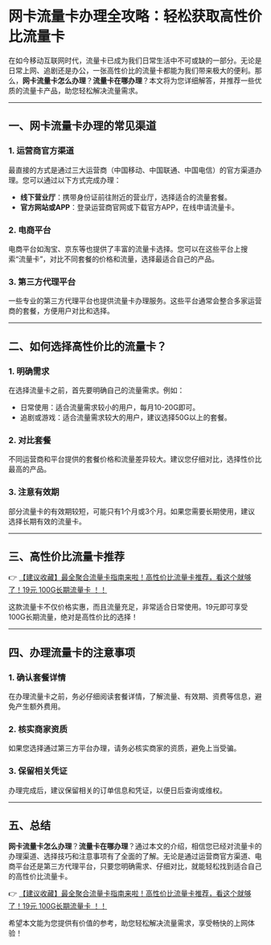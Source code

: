 # 网卡流量卡办理全攻略：轻松获取高性价比流量卡

在如今移动互联网时代，流量卡已成为我们日常生活中不可或缺的一部分。无论是日常上网、追剧还是办公，一张高性价比的流量卡都能为我们带来极大的便利。那么，**网卡流量卡怎么办理**？**流量卡在哪办理**？本文将为您详细解答，并推荐一些优质的流量卡产品，助您轻松解决流量需求。

---

## 一、网卡流量卡办理的常见渠道

### 1. 运营商官方渠道
最直接的方式是通过三大运营商（中国移动、中国联通、中国电信）的官方渠道办理。您可以通过以下方式完成办理：
- **线下营业厅**：携带身份证前往附近的营业厅，选择适合的流量套餐。
- **官方网站或APP**：登录运营商官网或下载官方APP，在线申请流量卡。

### 2. 电商平台
电商平台如淘宝、京东等也提供了丰富的流量卡选择。您可以在这些平台上搜索“流量卡”，对比不同套餐的价格和流量，选择最适合自己的产品。

### 3. 第三方代理平台
一些专业的第三方代理平台也提供流量卡办理服务。这些平台通常会整合多家运营商的套餐，方便用户对比和选择。

---

## 二、如何选择高性价比的流量卡？

### 1. 明确需求
在选择流量卡之前，首先要明确自己的流量需求。例如：
- 日常使用：适合流量需求较小的用户，每月10-20G即可。
- 追剧或游戏：适合流量需求较大的用户，建议选择50G以上的套餐。

### 2. 对比套餐
不同运营商和平台提供的套餐价格和流量差异较大。建议您仔细对比，选择性价比最高的产品。

### 3. 注意有效期
部分流量卡的有效期较短，可能只有1个月或3个月。如果您需要长期使用，建议选择长期有效的流量卡。

---

## 三、高性价比流量卡推荐

👉 [【建议收藏】最全聚合流量卡指南来啦！高性价比流量卡推荐，看这个就够了！19元 100G长期流量卡 ！！](https://bit.ly/Liuliangka)

这款流量卡不仅价格实惠，而且流量充足，非常适合日常使用。19元即可享受100G长期流量，绝对是高性价比的选择！

---

## 四、办理流量卡的注意事项

### 1. 确认套餐详情
在办理流量卡之前，务必仔细阅读套餐详情，了解流量、有效期、资费等信息，避免产生额外费用。

### 2. 核实商家资质
如果您选择通过第三方平台办理，请务必核实商家的资质，避免上当受骗。

### 3. 保留相关凭证
办理完成后，建议保留相关的订单信息和凭证，以便日后查询或维权。

---

## 五、总结

**网卡流量卡怎么办理**？**流量卡在哪办理**？通过本文的介绍，相信您已经对流量卡的办理渠道、选择技巧和注意事项有了全面的了解。无论是通过运营商官方渠道、电商平台还是第三方代理平台，只要您明确需求、仔细对比，就能轻松找到适合自己的高性价比流量卡。

👉 [【建议收藏】最全聚合流量卡指南来啦！高性价比流量卡推荐，看这个就够了！19元 100G长期流量卡 ！！](https://bit.ly/Liuliangka)

希望本文能为您提供有价值的参考，助您轻松解决流量需求，享受畅快的上网体验！